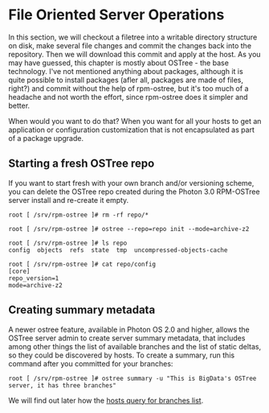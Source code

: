 # File Oriented Server Operations

In this section, we will checkout a filetree into a writable directory structure on disk, make several file changes and commit the changes back into the repository. Then we will download this commit and apply at the host. As you may have guessed, this chapter is mostly about OSTree - the base technology. I've not mentioned anything about packages, although it is quite possible to install packages (afler all, packages are made of files, right?) and commit without the help of rpm-ostree, but it's too much of a headache and not worth the effort, since rpm-ostree does it simpler and better.  

When would you want to do that? When you want for all your hosts to get an application or configuration customization that is not encapsulated as part of a package upgrade.

## Starting a fresh OSTree repo

If you want to start fresh with your own branch and/or versioning scheme, you can delete the OSTree repo created during the Photon 3.0 RPM-OSTree server install and re-create it empty. 

```
root [ /srv/rpm-ostree ]# rm -rf repo/*

root [ /srv/rpm-ostree ]# ostree --repo=repo init --mode=archive-z2

root [ /srv/rpm-ostree ]# ls repo
config  objects  refs  state  tmp  uncompressed-objects-cache

root [ /srv/rpm-ostree ]# cat repo/config
[core]
repo_version=1
mode=archive-z2
```

## Creating summary metadata
A newer ostree feature, available in Photon OS 2.0 and higher, allows the OSTree server admin to create server summary metadata, that includes among other things the list of available branches and the list of static deltas, so they could be discovered by hosts. To create a summary, run this command after you committed for your branches:

```
root [ /srv/rpm-ostree ]# ostree summary -u "This is BigData's OSTree server, it has three branches"
```

We will find out later how the [hosts query for branches list](Photon-RPM-OSTree-10-Remotes.md#list-available-branches). 

